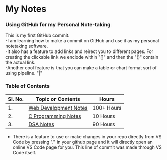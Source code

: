 # My Notes

### Using GitHub for my Personal Note-taking

This is my first GitHub commit.  
-I am learning how to make a commit on GitHub and use it as my personal notetaking software.  
-It also has a feature to add links and reirect you to different pages. For creating the clickable link we enclode within "[]" and then the "()" contain the actual link.  
-Another cool feature is that you can make a table or chart format sort of using pipeline. "|"

### Table of Contents
| Sl. No.| Topic or Contents | Hours |
|--------|-------------------|-------|
| 1. | [Web Development Notes](./webdev.md) | 100+ Hours |
| 2. | [C Programming Notes](./Clanguage.md) | 10 Hours |
| 3. | [DSA Notes](./Clanguage.md) | 90 Hours |  

- There is a feature to use or make changes in your repo directly from VS Code by pressing "." in your github page and it will directly open an online VS Code page for you. This line of commit was made through VS Code itself. 


